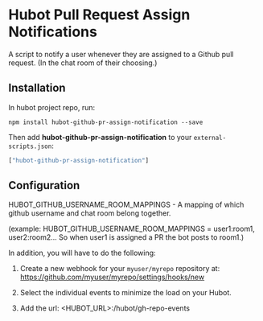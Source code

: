 # Hubot Pull Request Assign Notifications

A script to notify a user whenever they are assigned to a Github pull request.
(In the chat room of their choosing.)

## Installation

In hubot project repo, run:

```
npm install hubot-github-pr-assign-notification --save
```

Then add **hubot-github-pr-assign-notification** to your `external-scripts.json`:

```javascript
["hubot-github-pr-assign-notification"]
```

## Configuration


   HUBOT_GITHUB_USERNAME_ROOM_MAPPINGS - A mapping of which github username and chat room belong together.
   
   (example:
   HUBOT_GITHUB_USERNAME_ROOM_MAPPINGS = user1:room1, user2:room2...
   So when user1 is assigned a PR the bot posts to room1.)

   In addition, you will have to do the following:
   1. Create a new webhook for your `myuser/myrepo` repository at:
    https://github.com/myuser/myrepo/settings/hooks/new

   2. Select the individual events to minimize the load on your Hubot.

   3. Add the url: <HUBOT_URL>:<PORT>/hubot/gh-repo-events
